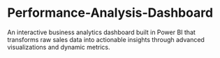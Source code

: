 # Performance-Analysis-Dashboard
An interactive business analytics dashboard built in Power BI that transforms raw sales data into actionable insights through advanced visualizations and dynamic metrics.
